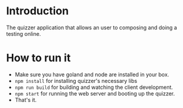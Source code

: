 # Introduction
The quizzer application that allows an user to composing and doing a testing online.

# How to run it

* Make sure you have goland and node are installed in your box.
* `npm install` for installing quizzer's necessary libs
* `npm run build` for building and watching the client development.
* `npm start` for running the web server and booting up the quizzer.
* That's it.